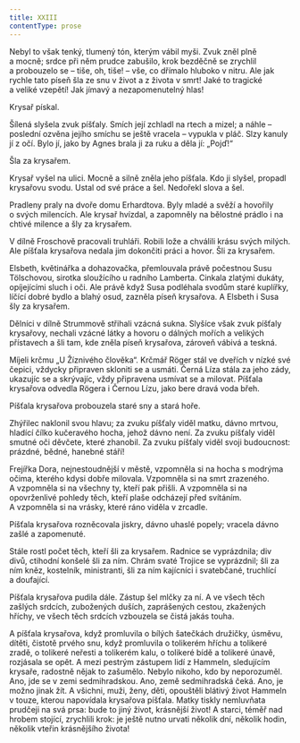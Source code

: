 ```yaml
---
title: XXIII
contentType: prose
---
```


<section>

Nebyl to však tenký, tlumený tón, kterým vábil myši. Zvuk zněl plně a mocně; srdce při něm prudce zabušilo, krok bezděčně se zrychlil a probouzelo se – tiše, oh, tiše! – vše, co dřímalo hluboko v nitru. Ale jak rychle tato píseň šla ze snu v život a z života v smrt! Jaké to tragické a veliké vzepětí! Jak jímavý a nezapomenutelný hlas!

Krysař pískal.

Šílená slyšela zvuk píšťaly. Smích její zchladl na rtech a mizel; a náhle – poslední ozvěna jejího smíchu se ještě vracela – vypukla v pláč. Slzy kanuly jí z očí. Bylo jí, jako by Agnes brala ji za ruku a děla jí: „Pojď!“

Šla za krysařem.

Krysař vyšel na ulici. Mocně a silně zněla jeho píšťala. Kdo ji slyšel, propadl krysařovu svodu. Ustal od své práce a šel. Nedořekl slova a šel.

Pradleny praly na dvoře domu Erhardtova. Byly mladé a svěží a hovořily o svých milencích. Ale krysař hvízdal, a zapomněly na bělostné prádlo i na chtivé milence a šly za krysařem.

V dílně Froschově pracovali truhláři. Robili lože a chválili krásu svých milých. Ale píšťala krysařova nedala jim dokončiti práci a hovor. Šli za krysařem.

Elsbeth, květinářka a dohazovačka, přemlouvala právě počest­nou Susu Tölschovou, sirotka sloužícího u radního Lamberta. Cin­kala zlatými dukáty, opíjejícími sluch i oči. Ale právě když Susa podléhala svodům staré kuplířky, líčící dobré bydlo a blahý osud, zazněla píseň krysařova. A Elsbeth i Susa šly za krysařem.

Dělníci v dílně Strummově střihali vzácná sukna. Slyšíce však zvuk píšťaly krysařovy, nechali vzácné látky a hovoru o dálných mořích a velikých přístavech a šli tam, kde zněla píseň krysařova, zároveň vábivá a teskná.

Míjeli krčmu „U Žíznivého člověka“. Krčmář Röger stál ve dveřích v nízké své čepici, vždycky připraven skloniti se a usmáti. Černá Líza stála za jeho zády, ukazujíc se a skrývajíc, vždy připravena usmívat se a milovat. Píšťala krysařova odvedla Rögera i Černou Lízu, jako bere dravá voda břeh.

Píšťala krysařova probouzela staré sny a stará hoře.

Zhýřilec naklonil svou hlavu; za zvuku píšťaly viděl matku, dávno mrtvou, hladící čílko kučeravého hocha, jehož dávno není. Za zvuku píšťaly viděl smutné oči děvčete, které zhanobil. Za zvuku píšťaly viděl svoji budoucnost: prázdné, bědné, hanebné stáří!

Frejířka Dora, nejnestoudnější v městě, vzpomněla si na hocha s modrýma očima, kterého kdysi dobře milovala. Vzpomněla si na smrt zrazeného. A vzpomněla si na všechny ty, kteří pak přišli. A vzpomněla si na opovrženlivé pohledy těch, kteří plaše odcházejí před svítáním. A vzpomněla si na vrásky, které ráno viděla v zrcadle.

Píšťala krysařova rozněcovala jiskry, dávno uhaslé popely; vracela dávno zašlé a zapomenuté.

Stále rostl počet těch, kteří šli za krysařem. Radnice se vyprázdnila; div divů, ctihodní konšelé šli za ním. Chrám svaté Trojice se vyprázdnil; šli za ním kněz, kostelník, ministranti, šli za ním kajícníci i svatebčané, truchlící a doufající.

Píšťala krysařova pudila dále. Zástup šel mlčky za ní. A ve všech těch zašlých srdcích, zubožených duších, zaprášených cestou, zkažených hříchy, ve všech těch srdcích vzbouzela se čistá jakás touha.

A píšťala krysařova, když promluvila o bílých šatečkách družičky, úsměvu, dítěti, čistotě prvého snu, když promluvila o tolikerém hříchu a tolikeré zradě, o tolikeré neřesti a tolikerém kalu, o tolikeré bídě a tolikeré únavě, rozjásala se opět. A mezi pestrým zástupem lidí z Hammeln, sledujícím krysaře, radostně nějak to zašumělo. Nebylo nikoho, kdo by neporozuměl. Ano, jde se v zemi sedmihradskou. Ano, země sedmihradská čeká. Ano, je možno jinak žít. A všichni, muži, ženy, děti, opouštěli blátivý život Hammeln v touze, kterou napovídala krysařova píšťala. Matky tiskly nemluvňata prudčeji na svá prsa: bude to jiný život, krásnější život! A starci, téměř nad hrobem stojící, zrychlili krok: je ještě nutno urvati několik dní, několik hodin, několik vteřin krásnějšího života!

</section>
